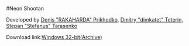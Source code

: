 #Neon Shootan

Developed by [Denis "RAKAHARDA" Prikhodko](https://github.com/rakaharda), [Dmitry "dimkatet" Teterin](https://github.com/dimkatet),
[Stepan "Stefanus" Tarasenko](https://github.com/Stepan-T-99)

Download link:[Windows 32-bit(Archive)](https://yadi.sk/d/WSdtB2vQMyckLg)